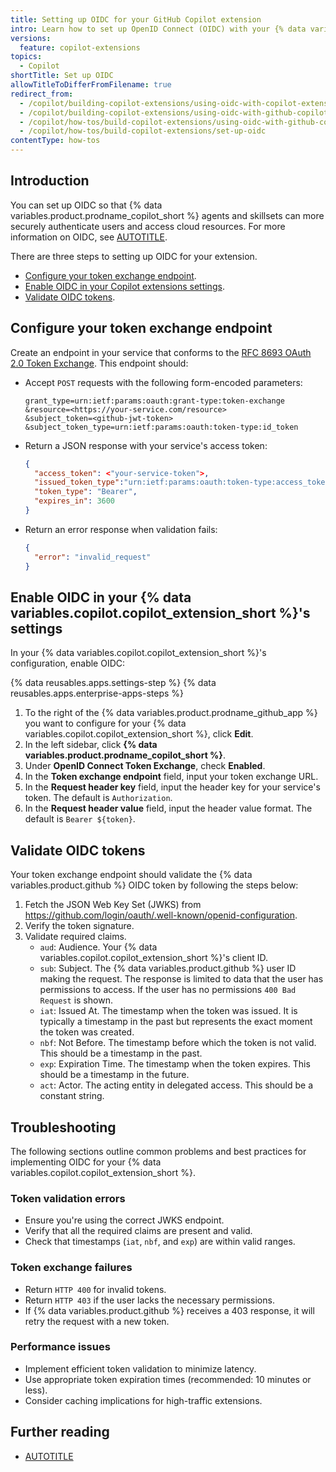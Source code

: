 ```yaml
---
title: Setting up OIDC for your GitHub Copilot extension
intro: Learn how to set up OpenID Connect (OIDC) with your {% data variables.copilot.copilot_extension_short %} to enhance security.
versions:
  feature: copilot-extensions
topics:
  - Copilot
shortTitle: Set up OIDC
allowTitleToDifferFromFilename: true
redirect_from:
  - /copilot/building-copilot-extensions/using-oidc-with-copilot-extensions
  - /copilot/building-copilot-extensions/using-oidc-with-github-copilot-extensions
  - /copilot/how-tos/build-copilot-extensions/using-oidc-with-github-copilot-extensions
  - /copilot/how-tos/build-copilot-extensions/set-up-oidc
contentType: how-tos
---
```


## Introduction

You can set up OIDC so that {% data variables.product.prodname_copilot_short %} agents and skillsets can more securely authenticate users and access cloud resources. For more information on OIDC, see [AUTOTITLE](/copilot/concepts/copilot-extensions/openid-connect).

There are three steps to setting up OIDC for your extension.
* [Configure your token exchange endpoint](#configure-your-token-exchange-endpoint).
* [Enable OIDC in your Copilot extensions settings](#enable-oidc-in-your-copilot-extensions-settings).
* [Validate OIDC tokens](#validate-oidc-tokens).

## Configure your token exchange endpoint

Create an endpoint in your service that conforms to the [RFC 8693 OAuth 2.0 Token Exchange](https://www.rfc-editor.org/rfc/rfc8693.html).
This endpoint should:
* Accept `POST` requests with the following form-encoded parameters:

  ```http request
  grant_type=urn:ietf:params:oauth:grant-type:token-exchange
  &resource=<https://your-service.com/resource>
  &subject_token=<github-jwt-token>
  &subject_token_type=urn:ietf:params:oauth:token-type:id_token
  ```

* Return a JSON response with your service's access token:

  ```json
  {
    "access_token": <"your-service-token">,
    "issued_token_type":"urn:ietf:params:oauth:token-type:access_token",
    "token_type": "Bearer",
    "expires_in": 3600
  }
  ```

* Return an error response when validation fails:

  ```json
  {
    "error": "invalid_request"
  }
  ```

## Enable OIDC in your {% data variables.copilot.copilot_extension_short %}'s settings

In your {% data variables.copilot.copilot_extension_short %}'s configuration, enable OIDC:

{% data reusables.apps.settings-step %}
{% data reusables.apps.enterprise-apps-steps %}
1. To the right of the {% data variables.product.prodname_github_app %} you want to configure for your {% data variables.copilot.copilot_extension_short %}, click **Edit**.
1. In the left sidebar, click **{% data variables.product.prodname_copilot_short %}**.
1. Under **OpenID Connect Token Exchange**, check **Enabled**.
1. In the **Token exchange endpoint** field, input your token exchange URL.
1. In the **Request header key** field, input the header key for your service's token. The default is `Authorization`.
1. In the **Request header value** field, input the header value format. The default is `Bearer ${token}`.

## Validate OIDC tokens

Your token exchange endpoint should validate the {% data variables.product.github %} OIDC token by following the steps below:
1. Fetch the JSON Web Key Set (JWKS) from https://github.com/login/oauth/.well-known/openid-configuration.
1. Verify the token signature.
1. Validate required claims.
   * `aud`: Audience. Your {% data variables.copilot.copilot_extension_short %}'s client ID.
   * `sub`: Subject. The {% data variables.product.github %} user ID making the request. The response is limited to data that the user has permissions to access. If the user has no permissions `400 Bad Request` is shown.
   * `iat`: Issued At. The timestamp when the token was issued. It is typically a timestamp in the past but represents the exact moment the token was created.
   * `nbf`: Not Before. The timestamp before which the token is not valid. This should be a timestamp in the past.
   * `exp`: Expiration Time. The timestamp when the token expires. This should be a timestamp in the future.
   * `act`: Actor. The acting entity in delegated access. This should be a constant string.

## Troubleshooting

The following sections outline common problems and best practices for implementing OIDC for your {% data variables.copilot.copilot_extension_short %}.

### Token validation errors

* Ensure you're using the correct JWKS endpoint.
* Verify that all the required claims are present and valid.
* Check that timestamps (`iat`, `nbf`, and `exp`) are within valid ranges.

### Token exchange failures

* Return `HTTP 400` for invalid tokens.
* Return `HTTP 403` if the user lacks the necessary permissions.
* If {% data variables.product.github %} receives a 403 response, it will retry the request with a new token.

### Performance issues

* Implement efficient token validation to minimize latency.
* Use appropriate token expiration times (recommended: 10 minutes or less).
* Consider caching implications for high-traffic extensions.

## Further reading

* [AUTOTITLE](/copilot/concepts/copilot-extensions/openid-connect)
